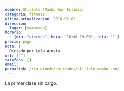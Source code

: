 ```yaml
---
nombre: Stilleto (Mambo Son Estudio)
categoria: fitness
ultima-actualizacion: 2016-02-02
direccion: 
  lugar: [mamboson]
horario: 
  - {dia: "viernes", hora: "18:00-19:00", nota: "" }
precio: pago
nota: | 
  Dictado por Lola Acosta
url: [""]
telefono: []
email: 
permalink: /rio-grande/entidades/stilleto-mambo-son/
---
```


La primer clase sin cargo.